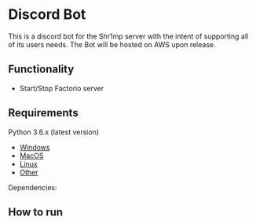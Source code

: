 # Discord Bot
This is a discord bot for the Shr1mp server with the intent of supporting all of its users needs. The Bot will be hosted on AWS upon release.
## Functionality
- Start/Stop Factorio server
## Requirements
Python 3.6.x (latest version)
- [Windows](https://www.python.org/downloads/windows/)
- [MacOS](https://www.python.org/downloads/mac-osx/)
- [Linux](https://www.python.org/downloads/source/)
- [Other](https://www.python.org/download/other/)

Dependencies:
<!-- todo: Explain which pip (or otherwise) command to use to install all dependencies -->
## How to run
<!-- todo: Write tutorial how to run it but also how to deploy changes -->